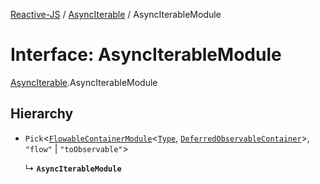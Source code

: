 [Reactive-JS](../README.md) / [AsyncIterable](../modules/AsyncIterable.md) / AsyncIterableModule

# Interface: AsyncIterableModule

[AsyncIterable](../modules/AsyncIterable.md).AsyncIterableModule

## Hierarchy

- `Pick`<[`FlowableContainerModule`](types.FlowableContainerModule.md)<[`Type`](../modules/AsyncIterable.md#type), [`DeferredObservableContainer`](Observable.DeferredObservableContainer.md)\>, ``"flow"`` \| ``"toObservable"``\>

  ↳ **`AsyncIterableModule`**
